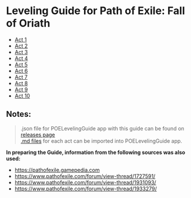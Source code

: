 # Leveling Guide for Path of Exile: Fall of Oriath

- [Act 1](src/Act_1.md)
- [Act 2](src/Act_2.md)
- [Act 3](src/Act_3.md)
- [Act 4](src/Act_4.md)
- [Act 5](src/Act_5.md)
- [Act 6](src/Act_6.md)
- [Act 7](src/Act_7.md)
- [Act 8](src/Act_8.md)
- [Act 9](src/Act_9.md)
- [Act 10](src/Act_10.md)

## Notes:

> .json file for POELevelingGuide app with this guide  can be found on [releases page](https://github.com/Doberm4n/POELevelingGuide/releases)  
> [.md files](src) for each act can be imported into POELevelingGuide app. 

**In preparing the Guide, information from the following sources was also used:**
- https://pathofexile.gamepedia.com  
- https://www.pathofexile.com/forum/view-thread/1727591/  
- https://www.pathofexile.com/forum/view-thread/1931093/  
- https://www.pathofexile.com/forum/view-thread/1933279/


